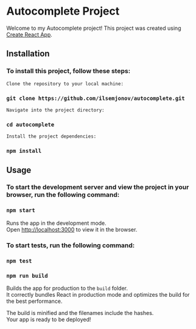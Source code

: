 # Autocomplete Project

Welcome to my Autocomplete project! This project was created using [Create React App](https://github.com/facebook/create-react-app).

## Installation

### To install this project, follow these steps:

    Clone the repository to your local machine: 
### `git clone https://github.com/ilsemjonov/autocomplete.git`
    Navigate into the project directory: 
### `cd autocomplete`
    Install the project dependencies: 
### `npm install`

## Usage

### To start the development server and view the project in your browser, run the following command:

### `npm start`

Runs the app in the development mode.\
Open [http://localhost:3000](http://localhost:3000) to view it in the browser.

### To start tests, run the following command:

### `npm test`
### `npm run build`

Builds the app for production to the `build` folder.\
It correctly bundles React in production mode and optimizes the build for the best performance.

The build is minified and the filenames include the hashes.\
Your app is ready to be deployed!
